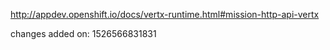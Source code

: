 http://appdev.openshift.io/docs/vertx-runtime.html#mission-http-api-vertx

changes added on: 1526566831831
